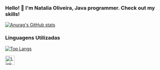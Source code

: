 ### Hello! 👋  I'm Natalia Oliveira, Java programmer. Check out my skills! 




[![Anurag's GitHub stats](https://github-readme-stats.vercel.app/api?username=nataliacolive)](https://github.com/nataliacolive/github-readme-stats)


### Linguagens Utilizadas
[![Top Langs](https://github-readme-stats.vercel.app/api/top-langs/?username=nataliacolive)](https://github.com/anuraghazra/github-readme-stats)



[<img src='https://img.shields.io/badge/LinkedIn-007785?style=for-the-badge&logo=linkedin&logoColor=white' alt='Linkedin' height='30'>](https://www.linkedin.com/in/nataliaclv/)
